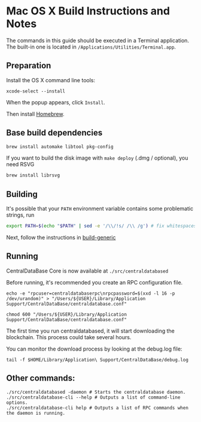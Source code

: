 Mac OS X Build Instructions and Notes
====================================
The commands in this guide should be executed in a Terminal application.
The built-in one is located in `/Applications/Utilities/Terminal.app`.

Preparation
-----------
Install the OS X command line tools:

`xcode-select --install`

When the popup appears, click `Install`.

Then install [Homebrew](https://brew.sh).

Base build dependencies
-----------------------

```bash
brew install automake libtool pkg-config
```

If you want to build the disk image with `make deploy` (.dmg / optional), you need RSVG
```bash
brew install librsvg
```

Building
--------

It's possible that your `PATH` environment variable contains some problematic strings, run
```bash
export PATH=$(echo "$PATH" | sed -e '/\\/!s/ /\\ /g') # fix whitespaces
```

Next, follow the instructions in [build-generic](build-generic.md)

Running
-------

CentralDataBase Core is now available at `./src/centraldatabased`

Before running, it's recommended you create an RPC configuration file.

    echo -e "rpcuser=centraldatabaserpc\nrpcpassword=$(xxd -l 16 -p /dev/urandom)" > "/Users/${USER}/Library/Application Support/CentralDataBase/centraldatabase.conf"

    chmod 600 "/Users/${USER}/Library/Application Support/CentralDataBase/centraldatabase.conf"

The first time you run centraldatabased, it will start downloading the blockchain. This process could take several hours.

You can monitor the download process by looking at the debug.log file:

    tail -f $HOME/Library/Application\ Support/CentralDataBase/debug.log

Other commands:
-------

    ./src/centraldatabased -daemon # Starts the centraldatabase daemon.
    ./src/centraldatabase-cli --help # Outputs a list of command-line options.
    ./src/centraldatabase-cli help # Outputs a list of RPC commands when the daemon is running.
